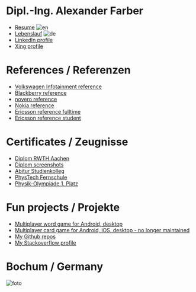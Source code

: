 Dipl.-Ing. Alexander Farber
==========

- [Resume](Farber-English.pdf) ![en](https://raw.github.com/afarber/alexander-farber/master/images/english.gif)
- [Lebenslauf](Farber-Deutsch.pdf) ![de](https://raw.github.com/afarber/alexander-farber/master/images/german.gif)
- [LinkedIn profile](https://www.linkedin.com/pub/alexander-farber/9/795/711)
- [Xing profile](https://www.xing.com/profile/Alexander_Farber)

References / Referenzen
==========

- [Volkswagen Infotainment reference](https://afarber.de/Farber-Volkswagen-Infotainment.pdf)
- [Blackberry reference](https://afarber.de/Farber-Blackberry.pdf)
- [novero reference](https://afarber.de/Farber-novero-Fulltime.pdf)
- [Nokia reference](https://afarber.de/Farber-Nokia-Fulltime.pdf)
- [Ericsson reference fulltime](https://afarber.de/Farber-Ericsson-Fulltime.pdf)
- [Ericsson reference student](https://afarber.de/Farber-Ericsson-Parttime.pdf)

Certificates / Zeugnisse
==========

- [Diplom RWTH Aachen](https://afarber.de/Farber-RWTH-Diplom.pdf)
- [Diplom screenshots](https://github.com/afarber/alexander-farber/tree/master/thesis)
- [Abitur Studienkolleg](https://afarber.de/Farber-Abitur.pdf)
- [PhysTech Fernschule](https://afarber.de/Farber-PhysTech-Fernschule.pdf)
- [Physik-Olympiade 1. Platz](https://afarber.de/Farber-Physik-Olympiade.pdf)

Fun projects / Projekte
==========

- [Multiplayer word game for Android, desktop](https://wordsbyfarber.com)
- [Multiplayer card game for Android, iOS, desktop - no longer maintained](https://preferans.de)
- [My Github repos](https://github.com/afarber)
- [My Stackoverflow profile](https://stackoverflow.com/users/165071/alexander-farber)

Bochum / Germany
==========

![foto](https://raw.github.com/afarber/alexander-farber/master/images/farber.jpg)
